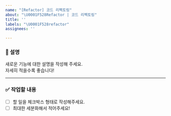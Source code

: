 ```yaml
---
name: "[Refactor] 코드 리펙토링"
about: "\U0001F528Refactor | 코드 리펙토링"
title: ''
labels: "\U0001F528refactor"
assignees: ''

---
```


### 📄 설명
새로운 기능에 대한 설명을 작성해 주세요.  
자세히 적을수록 좋습니다!

---

### ✅ 작업할 내용
- [ ] 할 일을 체크박스 형태로 작성해주세요.  
- [ ] 최대한 세분화해서 적어주세요!
